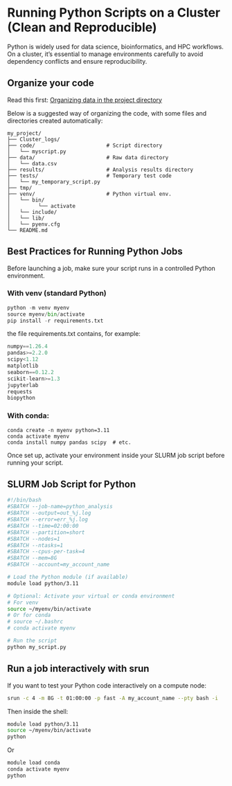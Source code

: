# Running Python Scripts on a Cluster (Clean and Reproducible)

Python is widely used for data science, bioinformatics, and HPC workflows. On a cluster, it’s essential to manage environments carefully to avoid dependency conflicts and ensure reproducibility.

## Organize your code
Read this first: [Organizing data in the project directory](Logging.md#organizing-data-in-the-project-directory)

Below is a suggested way of organizing the code, with some files and directories created automatically:
```
my_project/
├── Cluster_logs/  
├── code/          		        # Script directory
│   └── myscript.py
├── data/          		        # Raw data directory
│   └── data.csv
├── results/     		        # Analysis results directory
├── tests/          		    # Temporary test code
│   └── my_temporary_script.py
├── tmp/    
├── venv/          		        # Python virtual env.
│   └── bin/
│         └── activate
│   └── include/
│   └── lib/
│   └── pyenv.cfg
└── README.md
```


## Best Practices for Running Python Jobs

Before launching a job, make sure your script runs in a controlled Python environment.

### With venv (standard Python)

```python
python -m venv myenv
source myenv/bin/activate
pip install -r requirements.txt
```

the file requirements.txt contains, for example:
```python
numpy==1.26.4
pandas>=2.2.0
scipy<1.12
matplotlib
seaborn==0.12.2
scikit-learn>=1.3
jupyterlab
requests
biopython
```

### With conda:
```conda
conda create -n myenv python=3.11
conda activate myenv
conda install numpy pandas scipy  # etc.
```

Once set up, activate your environment inside your SLURM job script before running your script.

## SLURM Job Script for Python

```bash
#!/bin/bash
#SBATCH --job-name=python_analysis
#SBATCH --output=out_%j.log
#SBATCH --error=err_%j.log
#SBATCH --time=02:00:00
#SBATCH --partition=short
#SBATCH --nodes=1
#SBATCH --ntasks=1
#SBATCH --cpus-per-task=4
#SBATCH --mem=8G
#SBATCH --account=my_account_name

# Load the Python module (if available)
module load python/3.11

# Optional: Activate your virtual or conda environment
# For venv
source ~/myenv/bin/activate
# Or for conda
# source ~/.bashrc
# conda activate myenv

# Run the script
python my_script.py
```

## Run a job interactively with srun
If you want to test your Python code interactively on a compute node:

```bash
srun -c 4 -m 8G -t 01:00:00 -p fast -A my_account_name --pty bash -i
```

Then inside the shell:

```bash
module load python/3.11
source ~/myenv/bin/activate
python
```
Or
```bash
module load conda
conda activate myenv
python
```
